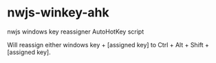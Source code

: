 # nwjs-winkey-ahk
nwjs windows key reassigner AutoHotKey script

Will reassign either windows key + [assigned key] to Ctrl + Alt + Shift + [assigned key].
